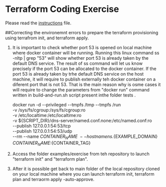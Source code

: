 # Terraform Coding Exercise

Please read the [instructions](./INSTRUCTIONS.md) file.


##Correcting the environemnt errors to prepare the terraform provisioning using terrafrom init, and terraform apply.

 1. It is important to check whether port 53 is opened on local machine where docker container will be running.
    Running this  linux command ss -nltp | grep "53" will show whether port 53 is already taken by the default DNS service. The result of ss command will let us know precisely if the port 53 can be allocated to the docker container.
    If the port 53 is already taken by trhe default DNS service on the host machine, it will require to publish externally teh docker container on a diferent port that is not 53.
    That is the main reason why is osme cases it will require to change the parameters from "docker run" command written in build-and-run.sh script present inthe  folder tests .

    docker run -d --privileged --tmpfs /tmp --tmpfs /run \
     -v /sys/fs/cgroup:/sys/fs/cgroup:ro \
     -v /etc/localtime:/etc/localtime:ro \
     -v ${SCRIPT_DIR}/dns-server/named.conf.none:/etc/named.conf:ro \
     --publish 127.0.0.1:54:53/tcp \
     --publish 127.0.0.1:54:53/udp \
     --rm --name ${CONTAINER_NAME} \
     --hostname ns.${EXAMPLE_DOMAIN} ${CONTAINER_NAME}:${CONTAINER_TAG}

2. Access the folder examples/exercise from teh repository to launch "terraform init" and "terraform plan".

3. After it is possible get back to main folder of the local repository cloned on your local machine where you can launch terraform init, terraform plan and terraorm apply -auto-approve.

